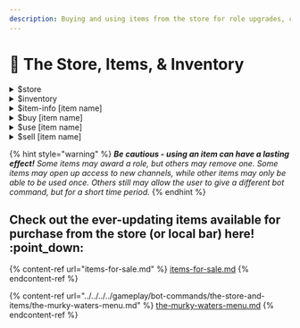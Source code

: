 ```yaml
---
description: Buying and using items from the store for role upgrades, crafting, and more.
---
```


# 🏪 The Store, Items, & Inventory

<details>

<summary>$store</summary>

Allows you to flip through the store's items available for purchase

</details>

<details>

<summary>$inventory</summary>

Shows you your current inventory of items available.

**Command Variations**

* **$inv** - shorthand
* **$inv \[username]** - checks a specific user's inventory

</details>

<details>

<summary>$item-info [item name]</summary>

Shows you the description of the item, how much it costs, what it does, and any other pertinent information.

__:warning: _ **Example**:_ $item-info quil

</details>

<details>

<summary>$buy [item name]</summary>

Self explanatory. You need to have the appropriate amount of cash on hand to both purchase and use an item. This is listed in $item-info!

__:warning: _ **Example**:_ $buy easel&#x20;

</details>

<details>

<summary>$use [item name]</summary>

Using an item will generally get you a role, or allow you to progress in your gameplay. However, new gameplay mechanics may not work quite the same way as previously...You need to have the appropriate amount of cash on hand to both purchase and use an item.

__:warning: _ **Example**:_ $use revolver

</details>

<details>

<summary>$sell [item name]</summary>

You can sell items in your inventory to other users to make some frog dollars. After you input the command with the item name, quantity, and who you're selling to, the bot will ask you for a price. These items can be from the Frog Team or $store inventory, or you can talk to Lollihops to create custom items for her to add to the store, or add to your inventory to sell. **Make sure the person you're intending to sell to is around - the sale deals expire in 5 minutes!!**&#x20;

**Feeling generous?** You can also give someone an item for free using the same command! Just set the price to 0 when you sell.&#x20;

__:warning: _ **Example**:_ $sell-item @Bullish Frog 5 Fish Scale

<img src="../../../../.gitbook/assets/Screen Shot 2022-12-27 at 3.50.53 PM.png" alt="" data-size="original">****

</details>

{% hint style="warning" %}
_**Be cautious - using an item can have a lasting effect!** Some items may award a role, but others may remove one. Some items may open up access to new channels, while other items may only be able to be used once. Others still may allow the user to give a different bot command, but for a short time period._
{% endhint %}

## Check out the ever-updating items available for purchase from the store (or local bar) here! :point\_down:

{% content-ref url="items-for-sale.md" %}
[items-for-sale.md](items-for-sale.md)
{% endcontent-ref %}

{% content-ref url="../../../../gameplay/bot-commands/the-store-and-items/the-murky-waters-menu.md" %}
[the-murky-waters-menu.md](../../../../gameplay/bot-commands/the-store-and-items/the-murky-waters-menu.md)
{% endcontent-ref %}
